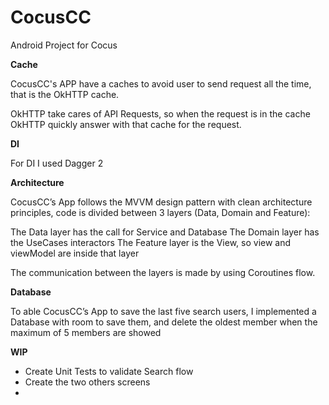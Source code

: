 # CocusCC
Android Project for Cocus


**Cache**

CocusCC's APP have a caches to avoid user to send request all the time, that is the OkHTTP cache.

OkHTTP take cares of API Requests, so when the request is in the cache OkHTTP quickly answer with that cache for the request.

**DI**

For DI I used Dagger 2

**Architecture**

CocusCC’s App follows the MVVM design pattern with clean architecture principles, code is divided between 3 layers (Data, Domain and Feature):

The Data layer has the call for Service and Database
The Domain layer has the UseCases interactors
The Feature layer is the View, so view and viewModel are inside that layer

The communication between the layers is made by using Coroutines flow.

**Database**

To able CocusCC’s App to save the last five search users, I implemented a Database with room to save them, and delete the oldest member when the maximum of 5 members are showed

**WIP**

 - Create Unit Tests to validate Search flow
 - Create the two others screens
 - 
